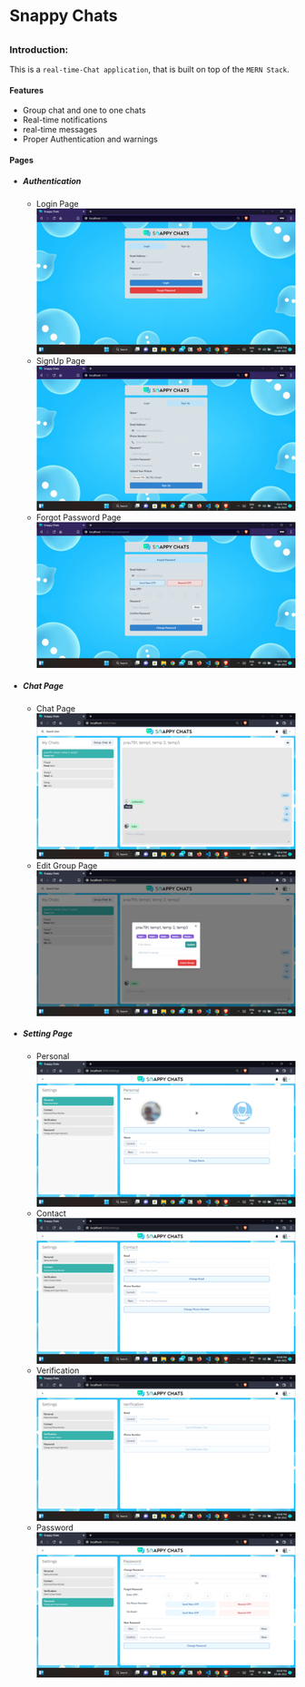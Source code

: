 # Snappy Chats
######
### Introduction:
This is a `real-time-Chat application`, that is built on top of the `MERN Stack`.

#### Features
* Group chat and one to one chats
* Real-time notifications
* real-time messages
* Proper Authentication and warnings
#### Pages
* ##### Authentication 
  * Login Page
  ![alt text](./Screenshots/Login.png "Login Page")
  * SignUp Page
  ![alt text](./Screenshots/Signup.png "Signup Page")
  * Forgot Password Page
  ![alt text](./Screenshots/ForgotPassword.png "Forgot Password Page")
* ##### Chat Page
  * Chat Page
  ![alt text](./Screenshots/Chat.png "Chat Page")
  * Edit Group Page
  ![alt text](./Screenshots/EditGroup.png "Edit Group Page")
* ##### Setting Page
  * Personal
  ![alt text](./Screenshots/Personal.png "Personal Page")
  * Contact
  ![alt text](./Screenshots/Contact.png "Contact Page")
  * Verification
  ![alt text](./Screenshots/Verification.png "Verification Page")
  * Password
  ![alt text](./Screenshots/Password.png "Password Page")